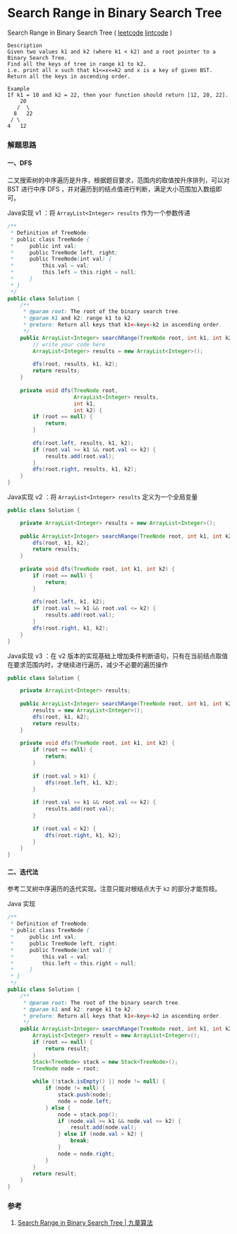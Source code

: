 # Search Range in Binary Search Tree

 Search Range in Binary Search Tree ( [leetcode]() [lintcode](http://www.lintcode.com/en/problem/search-range-in-binary-search-tree/) )

```
Description
Given two values k1 and k2 (where k1 < k2) and a root pointer to a Binary Search Tree. 
Find all the keys of tree in range k1 to k2. 
i.e. print all x such that k1<=x<=k2 and x is a key of given BST. 
Return all the keys in ascending order.

Example
If k1 = 10 and k2 = 22, then your function should return [12, 20, 22].
    20
   /  \
  8   22
 / \
4   12
```



### 解题思路

#### 一、DFS

二叉搜索树的中序遍历是升序，根据题目要求，范围内的取值按升序排列，可以对 BST 进行中序 DFS ，并对遍历到的结点值进行判断，满足大小范围加入数组即可。

Java实现 v1 ：将 `ArrayList<Integer> results` 作为一个参数传递

```java
/**
 * Definition of TreeNode:
 * public class TreeNode {
 *     public int val;
 *     public TreeNode left, right;
 *     public TreeNode(int val) {
 *         this.val = val;
 *         this.left = this.right = null;
 *     }
 * }
 */
public class Solution {
    /**
     * @param root: The root of the binary search tree.
     * @param k1 and k2: range k1 to k2.
     * @return: Return all keys that k1<=key<=k2 in ascending order.
     */
    public ArrayList<Integer> searchRange(TreeNode root, int k1, int k2) {
        // write your code here
        ArrayList<Integer> results = new ArrayList<Integer>();
        
        dfs(root, results, k1, k2);
        return results;
    }
    
    private void dfs(TreeNode root,
                     ArrayList<Integer> results,
                     int k1,
                     int k2) {
        if (root == null) {
            return;
        }
        
        dfs(root.left, results, k1, k2);
        if (root.val >= k1 && root.val <= k2) {
            results.add(root.val);
        }
        dfs(root.right, results, k1, k2);
    }
} 
```



Java实现 v2 ：将 `ArrayList<Integer> results` 定义为一个全局变量

```java
public class Solution {

    private ArrayList<Integer> results = new ArrayList<Integer>(); 
    
    public ArrayList<Integer> searchRange(TreeNode root, int k1, int k2) {
        dfs(root, k1, k2);
        return results;
    }
    
    private void dfs(TreeNode root, int k1, int k2) {
        if (root == null) {
            return;
        }
        
        dfs(root.left, k1, k2);
        if (root.val >= k1 && root.val <= k2) {
            results.add(root.val);
        }
        dfs(root.right, k1, k2);
    }
} 
```



Java实现 v3 ：在 v2 版本的实现基础上增加条件判断语句，只有在当前结点取值在要求范围内时，才继续进行遍历，减少不必要的遍历操作

```java
public class Solution {

    private ArrayList<Integer> results; 
    
    public ArrayList<Integer> searchRange(TreeNode root, int k1, int k2) {
        results = new ArrayList<Integer>();
        dfs(root, k1, k2);
        return results;
    }
    
    private void dfs(TreeNode root, int k1, int k2) {
        if (root == null) {
            return;
        }
        
        if (root.val > k1) {
            dfs(root.left, k1, k2);
        }
        
        if (root.val >= k1 && root.val <= k2) {
            results.add(root.val);
        }
        
        if (root.val < k2) {
            dfs(root.right, k1, k2);
        }
    }
} 
```

#### 二、迭代法

参考二叉树中序遍历的迭代实现。注意只能对根结点大于 `k2` 的部分才能剪枝。

Java 实现

```java
/**
 * Definition of TreeNode:
 * public class TreeNode {
 *     public int val;
 *     public TreeNode left, right;
 *     public TreeNode(int val) {
 *         this.val = val;
 *         this.left = this.right = null;
 *     }
 * }
 */
public class Solution {
    /**
     * @param root: The root of the binary search tree.
     * @param k1 and k2: range k1 to k2.
     * @return: Return all keys that k1<=key<=k2 in ascending order.
     */
    public ArrayList<Integer> searchRange(TreeNode root, int k1, int k2) {
        ArrayList<Integer> result = new ArrayList<Integer>();
        if (root == null) {
            return result;
        }
        Stack<TreeNode> stack = new Stack<TreeNode>();
        TreeNode node = root;
        
        while (!stack.isEmpty() || node != null) {
            if (node != null) {
                stack.push(node);
                node = node.left;
            } else {
                node = stack.pop();
                if (node.val >= k1 && node.val <= k2) {
                    result.add(node.val);
                } else if (node.val > k2) {
                    break;
                }
                node = node.right;
            }
        }
        return result;
    }
}
```



### 参考

1. [Search Range in Binary Search Tree | 九章算法](http://www.jiuzhang.com/solutions/search-range-in-binary-search-tree/)